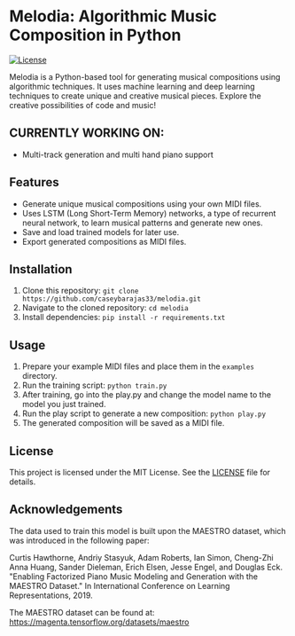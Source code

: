 # Melodia: Algorithmic Music Composition in Python

[![License](https://img.shields.io/badge/License-MIT-blue.svg)](https://opensource.org/licenses/MIT)

Melodia is a Python-based tool for generating musical compositions using algorithmic techniques. It uses machine learning and deep learning techniques to create unique and creative musical pieces. Explore the creative possibilities of code and music!

## CURRENTLY WORKING ON:

- Multi-track generation and multi hand piano support

## Features

- Generate unique musical compositions using your own MIDI files.
- Uses LSTM (Long Short-Term Memory) networks, a type of recurrent neural network, to learn musical patterns and generate new ones.
- Save and load trained models for later use.
- Export generated compositions as MIDI files.

## Installation

1. Clone this repository: `git clone https://github.com/caseybarajas33/melodia.git`
2. Navigate to the cloned repository: `cd melodia`
3. Install dependencies: `pip install -r requirements.txt`

## Usage

1. Prepare your example MIDI files and place them in the `examples` directory.
2. Run the training script: `python train.py`
3. After training, go into the play.py and change the model name to the model you just trained.
4. Run the play script to generate a new composition: `python play.py`
5. The generated composition will be saved as a MIDI file.

## License

This project is licensed under the MIT License. See the [LICENSE](LICENSE) file for details.

## Acknowledgements

The data used to train this model is built upon the MAESTRO dataset, which was introduced in the following paper:

Curtis Hawthorne, Andriy Stasyuk, Adam Roberts, Ian Simon, Cheng-Zhi Anna Huang,
Sander Dieleman, Erich Elsen, Jesse Engel, and Douglas Eck. "Enabling
Factorized Piano Music Modeling and Generation with the MAESTRO Dataset."
In International Conference on Learning Representations, 2019.

The MAESTRO dataset can be found at: https://magenta.tensorflow.org/datasets/maestro
